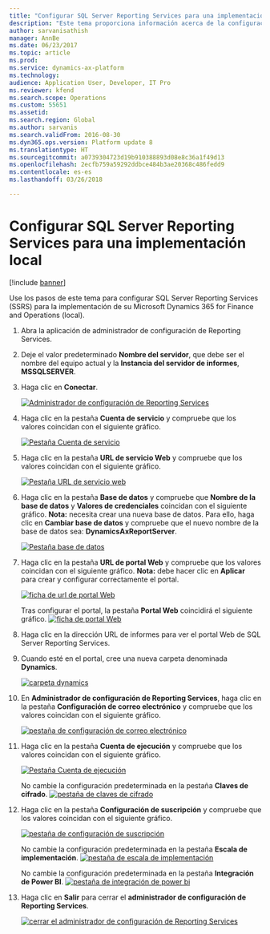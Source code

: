 ```yaml
---
title: "Configurar SQL Server Reporting Services para una implementación local"
description: "Este tema proporciona información acerca de la configuración de SQL Server Reporting Services (SSRS) para una implementación local."
author: sarvanisathish
manager: AnnBe
ms.date: 06/23/2017
ms.topic: article
ms.prod: 
ms.service: dynamics-ax-platform
ms.technology: 
audience: Application User, Developer, IT Pro
ms.reviewer: kfend
ms.search.scope: Operations
ms.custom: 55651
ms.assetid: 
ms.search.region: Global
ms.author: sarvanis
ms.search.validFrom: 2016-08-30
ms.dyn365.ops.version: Platform update 8
ms.translationtype: HT
ms.sourcegitcommit: a0739304723d19b910388893d08e8c36a1f49d13
ms.openlocfilehash: 2ecfb759a59292ddbce484b3ae20368c486fedd9
ms.contentlocale: es-es
ms.lasthandoff: 03/26/2018

---
```

# <a name="configure-sql-server-reporting-services-for-an-on-premises-deployment"></a>Configurar SQL Server Reporting Services para una implementación local

[!include [banner](../includes/banner.md)]

Use los pasos de este tema para configurar SQL Server Reporting Services (SSRS) para la implementación de su Microsoft Dynamics 365 for Finance and Operations (local).

1. Abra la aplicación de administrador de configuración de Reporting Services.
2. Deje el valor predeterminado **Nombre del servidor**, que debe ser el nombre del equipo actual y la **Instancia del servidor de informes**, **MSSQLSERVER**. 
3. Haga clic en **Conectar**.
   
   [![Administrador de configuración de Reporting Services](./media/ssrs-config-manager-01.png)](./media/ssrs-config-manager-01.png)
   
4. Haga clic en la pestaña **Cuenta de servicio** y compruebe que los valores coincidan con el siguiente gráfico.

    [![Pestaña Cuenta de servicio](./media/ssrs-config-manager-02.png)](./media/ssrs-config-manager-02.png)
    
5. Haga clic en la pestaña **URL de servicio Web** y compruebe que los valores coincidan con el siguiente gráfico. 

    [![Pestaña URL de servicio web](./media/ssrs-config-manager-03.png)](./media/ssrs-config-manager-03.png) 
    
6. Haga clic en la pestaña **Base de datos** y compruebe que **Nombre de la base de datos** y **Valores de credenciales** coincidan con el siguiente gráfico. **Nota:** necesita crear una nueva base de datos. Para ello, haga clic en **Cambiar base de datos** y compruebe que el nuevo nombre de la base de datos sea: **DynamicsAxReportServer**.

    [![Pestaña base de datos](./media/ssrs-config-manager-04.png)](./media/ssrs-config-manager-04.png)
    
7. Haga clic en la pestaña **URL de portal Web** y compruebe que los valores coincidan con el siguiente gráfico. **Nota:** debe hacer clic en **Aplicar** para crear y configurar correctamente el portal.

    [![ficha de url de portal Web](./media/ssrs-config-manager-05.png)](./media/ssrs-config-manager-05.png)
    
   Tras configurar el portal, la pestaña **Portal Web** coincidirá el siguiente gráfico.
    [![ficha de portal Web](./media/ssrs-config-manager-06.png)](./media/ssrs-config-manager-06.png)
    
8. Haga clic en la dirección URL de informes para ver el portal Web de SQL Server Reporting Services. 
9. Cuando esté en el portal, cree una nueva carpeta denominada **Dynamics**.

   [![carpeta dynamics](./media/ssrs-config-manager-07.png)](./media/ssrs-config-manager-07.png)
    
10. En **Administrador de configuración de Reporting Services**, haga clic en la pestaña **Configuración de correo electrónico** y compruebe que los valores coincidan con el siguiente gráfico.

    [![pestaña de configuración de correo electrónico](./media/ssrs-config-manager-08.png)](./media/ssrs-config-manager-08.png)
    
11. Haga clic en la pestaña **Cuenta de ejecución** y compruebe que los valores coincidan con el siguiente gráfico.

    [![Pestaña Cuenta de ejecución](./media/ssrs-config-manager-09.png)](./media/ssrs-config-manager-09.png)
    
    No cambie la configuración predeterminada en la pestaña **Claves de cifrado**. [![pestaña de claves de cifrado](./media/ssrs-config-manager-10.png)](./media/ssrs-config-manager-10.png)
    
12. Haga clic en la pestaña **Configuración de suscripción** y compruebe que los valores coincidan con el siguiente gráfico.

    [![pestaña de configuración de suscripción](./media/ssrs-config-manager-11.png)](./media/ssrs-config-manager-11.png)
    
    No cambie la configuración predeterminada en la pestaña **Escala de implementación**. [![pestaña de escala de implementación](./media/ssrs-config-manager-12.png)](./media/ssrs-config-manager-12.png)
    
    No cambie la configuración predeterminada en la pestaña **Integración de Power BI**. [![pestaña de integración de power bi](./media/ssrs-config-manager-13.png)](./media/ssrs-config-manager-13.png) 
    
13. Haga clic en **Salir** para cerrar el **administrador de configuración de Reporting Services**.

    [![cerrar el administrador de configuración de Reporting Services](./media/ssrs-config-manager-14.png)](./media/ssrs-config-manager-14.png)
    


